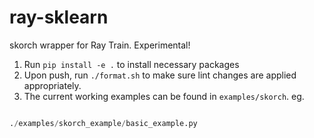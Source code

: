 # ray-sklearn

skorch wrapper for Ray Train. Experimental!

1. Run `pip install -e .` to install necessary packages
2. Upon push, run `./format.sh` to make sure lint changes are applied appropriately.
3. The current working examples can be found in `examples/skorch`. eg.

```python

./examples/skorch_example/basic_example.py
```